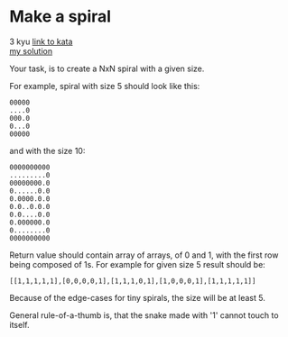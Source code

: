 # Make a spiral
3 kyu
[link to kata](https://www.codewars.com/kata/55c45be3b2079eccff00010f/train/javascript)
<br>
[my solution](./kata.js)

Your task, is to create a NxN spiral with a given size.

For example, spiral with size 5 should look like this:
```
00000
....0
000.0
0...0
00000
```
and with the size 10:
```
0000000000
.........0
00000000.0
0......0.0
0.0000.0.0
0.0..0.0.0
0.0....0.0
0.000000.0
0........0
0000000000
```
Return value should contain array of arrays, of 0 and 1, with the first row being composed of 1s. For example for given size 5 result should be:
```
[[1,1,1,1,1],[0,0,0,0,1],[1,1,1,0,1],[1,0,0,0,1],[1,1,1,1,1]]
```
Because of the edge-cases for tiny spirals, the size will be at least 5.

General rule-of-a-thumb is, that the snake made with '1' cannot touch to itself.